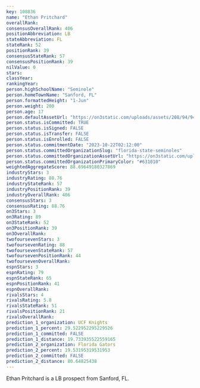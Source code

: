 ```yaml
---
key: 108836
name: "Ethan Pritchard"
overallRank: 
consensusOverallRank: 406
positionAbbreviation: LB
stateAbbreviation: FL
stateRank: 52
positionRank: 39
consensusStateRank: 57
consensusPositionRank: 39
nilValue: 0
stars: 
classYear: 
rankingYear: 
person.highSchoolName: "Seminole"
person.homeTownName: "Sanford, FL"
person.formattedHeight: "1-Jun"
person.weight: 200
person.age: 17
person.defaultAssetUrl: "https://on3static.com/uploads/assets/208/94/94208.jpg"
person.status.isCommitted: TRUE
person.status.isSigned: FALSE
person.status.isTransfer: FALSE
person.status.isEnrolled: FALSE
person.status.commitmentDate: "2023-10-22T02:12:00"
person.status.committedOrganizationSlug: "florida-state-seminoles"
person.status.committedOrganizationAssetUrl: "https://on3static.com/uploads/assets/936/149/149936.svg"
person.status.committedOrganizationPrimaryColor: "#631010"
weightedAggregateScore: 88.69649180327869
industryStars: 3
industryRating: 88.76
industryStateRank: 57
industryPositionRank: 39
industryOverallRank: 406
consensusStars: 3
consensusRating: 88.76
on3Stars: 3
on3Rating: 89
on3StateRank: 52
on3PositionRank: 39
on3OverallRank: 
twofoursevenStars: 3
twofoursevenRating: 88
twofoursevenStateRank: 57
twofoursevenPositionRank: 44
twofoursevenOverallRank: 
espnStars: 3
espnRating: 79
espnStateRank: 65
espnPositionRank: 41
espnOverallRank: 
rivalsStars: 4
rivalsRating: 5.8
rivalsStateRank: 51
rivalsPositionRank: 21
rivalsOverallRank: 
prediction_1_organization: UCF Knights
prediction_1_percent: 29.522952295229526
prediction_1_committed: FALSE
prediction_1_distance: 19.733935522559165
prediction_2_organization: Florida Gators
prediction_2_percent: 19.53195319531953
prediction_2_committed: FALSE
prediction_2_distance: 80.64825438
---
```

Ethan Pritchard is a LB prospect from Sanford, FL.